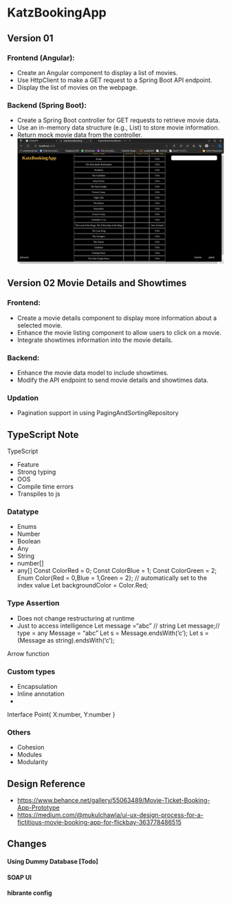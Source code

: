 # KatzBookingApp
## Version 01
### Frontend (Angular):
- Create an Angular component to display a list of movies.
- Use HttpClient to make a GET request to a Spring Boot API endpoint.
- Display the list of movies on the webpage.

### Backend (Spring Boot):
- Create a Spring Boot controller for GET requests to retrieve movie data.
- Use an in-memory data structure (e.g., List) to store movie information.
- Return mock movie data from the controller.
![Version - 1](https://raw.githubusercontent.com/Vigneshkatz/KatzBookingApp/main/05-ProjectImages/Version-1.png)

## Version 02 Movie Details and Showtimes

### Frontend:
- Create a movie details component to display more information about a selected movie.
- Enhance the movie listing component to allow users to click on a movie.
- Integrate showtimes information into the movie details.

### Backend:
- Enhance the movie data model to include showtimes.
- Modify the API endpoint to send movie details and showtimes data.
### Updation
- Pagination support in using PagingAndSortingRepository

## TypeScript Note
TypeScript
- Feature
- Strong  typing
- OOS
- Compile time errors
- Transpiles to js

### Datatype
- Enums
- Number
- Boolean
- Any
- String
- number[]
- any[]
Const ColorRed = 0;
Const ColorBlue = 1;
Const ColorGreen = 2;
Enum Color{Red = 0,Blue = 1,Green = 2}; // automatically set to the index value
Let backgroundColor = Color.Red;

### Type Assertion
- Does not change restructuring at runtime
- Just to access intelligence
Let message =“abc” // string
Let message;// type = any
Message = “abc”
Let s = <String> Message.endsWith(‘c’);
Let s = (Message as string).endsWith(‘c’);

Arrow function

### Custom types
- Encapsulation
- Inline annotation
- 
Interface Point{
X:number,
Y:number
}
### Others
- Cohesion
- Modules
- Modularity


## Design Reference
-  https://www.behance.net/gallery/55063489/Movie-Ticket-Booking-App-Prototype
-  https://medium.com/@mukulchawla/ui-ux-design-process-for-a-fictitious-movie-booking-app-for-flickbay-363778486515

## Changes
#### Using Dummy Database [Todo]
#### SOAP UI
#### hibrante config
